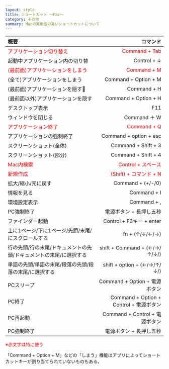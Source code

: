 ```yaml
---
layout: style
title: ショートカット 〜Mac〜
category: その他
summary: Macの実用性の高いショートカットについて
---
```


|      概要      |     コマンド      |
|:---------------|---------------------:|
|<span style="color:red">アプリケーション切り替え</span>|<span style="color:red">Command + Tab</span>|
|起動中アプリケーション内の切り替|Control + ↓|
|<span style="color:red">(最前面)アプリケーションをしまう</span> |<span style="color:red">Command + M</span>|
|(全て)アプリケーションをしまう|Command + Option + M</span>|
|(最前面)アプリケーションを隠す|Command + H|
|(最前面以外)アプリケーションを隠す|Command + Option + H</span>|
|デスクトップ表示|F11|
|ウィンドウを閉じる|Command ＋ W|
|<span style="color:red">アプリケーション終了</span>|<span style="color:red">Command + Q</span>|
|アプリケーションの強制終了|Command + option + esc|
|スクリーンショット(全体)|Command + Shift + 3|
|スクリーンショット(部分)|Command + Shift + 4|
|<span style="color:red">Mac内検索</span>|<span style="color:red">Control + スペース</span>|
|<span style="color:red">新規作成</span>|<span style="color:red">(Shift) + コマンド + N</span>|
|拡大/縮小/元に戻す|Command + (+/-/0)|
|情報を見る|Command + I|
|環境設定表示|Command + ,|
|PC強制終了|電源ボタン + 長押し五秒|
|ファインダー起動|Control + F3キー + enter|
|上に1ページ/下に1ページ/先頭/末尾/にスクロールする|fn + (↑/↓/←/→)|
|行の先頭/行の末尾/ドキュメントの先頭/ドキュメントの末尾/に選択する|shift + Command + (←/→/↑/↓/)|
|単語の先頭/単語の末尾/段落の先頭/段落の末尾/に選択する|shift + option + (←/→/↑/↓/)|
|PCスリープ|Command + Option + 電源ボタン|
|PC終了|Command + Option + Control + 電源ボタン|
|PC再起動|Command + Control + 電源ボタン|
|PC強制終了|電源ボタン + 長押し五秒|

<span style="color:red">※赤文字は特に使う</span>

「Command + Option + M」などの「しまう」機能はアプリによってショートカットキーが割り当てられていないものもある。
